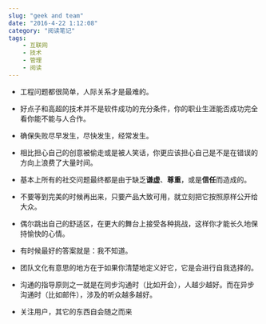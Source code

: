 ```yaml
---
slug: "geek and team"
date: "2016-4-22 1:12:08"
category: "阅读笔记"
tags:
    - 互联网
    - 技术
    - 管理
    - 阅读
---
```

- 工程问题都很简单，人际关系才是最难的。

- 好点子和高超的技术并不是软件成功的充分条件，你的职业生涯能否成功完全看你能不能与人合作。

- 确保失败尽早发生，尽快发生，经常发生。

- 相比担心自己的创意被偷走或是被人笑话，你更应该担心自己是不是在错误的方向上浪费了大量时间。

- 基本上所有的社交问题最终都是由于缺乏**谦虚**、**尊重**，或是**信任**而造成的。

- 不要等到完美的时候再出来，只要产品大致可用，就立刻把它按照原样公开给大众。

- 偶尔跳出自己的舒适区，在更大的舞台上接受各种挑战，这样你才能长久地保持愉快的心情。

- 有时候最好的答案就是：我不知道。

- 团队文化有意思的地方在于如果你清楚地定义好它，它是会进行自我选择的。

- 沟通的指导原则之一就是在同步沟通时（比如开会），人越少越好。而在异步沟通时（比如邮件），涉及的听众越多越好。

- 关注用户，其它的东西自会随之而来